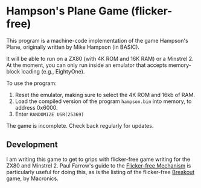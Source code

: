# Hampson's Plane Game (flicker-free)

This program is a machine-code implementation of the game Hampson's Plane, originally written by Mike Hampson (in BASIC). 

It will be able to run on a ZX80 (with 4K ROM and 16K RAM) or a Minstrel 2. At the moment, you can only run inside an emulator that accepts memory-block loading (e.g., EightyOne).

To use the program:

1. Reset the emulator, making sure to select the 4K ROM and 16kb of RAM.
2. Load the compiled version of the program `hampson.bin` into memory, to address 0x6000.
3. Enter `RANDOMIZE USR(25369)`

The game is incomplete. Check back regularly for updates.

## Development

I am writing this game to get to grips with flicker-free game writing for the ZX80 and Minstrel 2. Paul Farrow's guide to the [Flicker-free Mechanism](http://www.fruitcake.plus.com/Sinclair/ZX80/FlickerFree/ZX80_DisplayMechanism.htm) is particularly useful for doing this, as is the listing of the flicker-free [Breakout](http://www.fruitcake.plus.com/Sinclair/ZX80/FlickerFree/ZX80_Breakout.htm) game, by Macronics.
